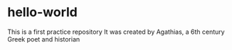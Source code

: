 # hello-world
This is a first practice repository
It was created by Agathias, a 6th century Greek poet and historian
